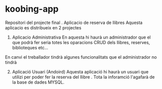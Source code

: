 # koobing-app
Repositori del projecte final . Aplicacio de reserva de llibres 
Aquesta aplicacio es distribueix en 2 projectes
1. Aplicacio Administrativa 
En aquesta hi haurà un administrador que el que podrà fer seria totes les oparacions
CRUD dels llibres, reserves, biblioteques etc... 

En canvi el treballador tindrà algunes funcionalitats que el administrador no tindrà



2. Aplicació Usuari (Andoird)
Aquesta aplicació hi haurà un usuari que utilizi per poder fer la reserva del llibre .
Tota la inforamció l'agafarà de la base de dades MYSQL.